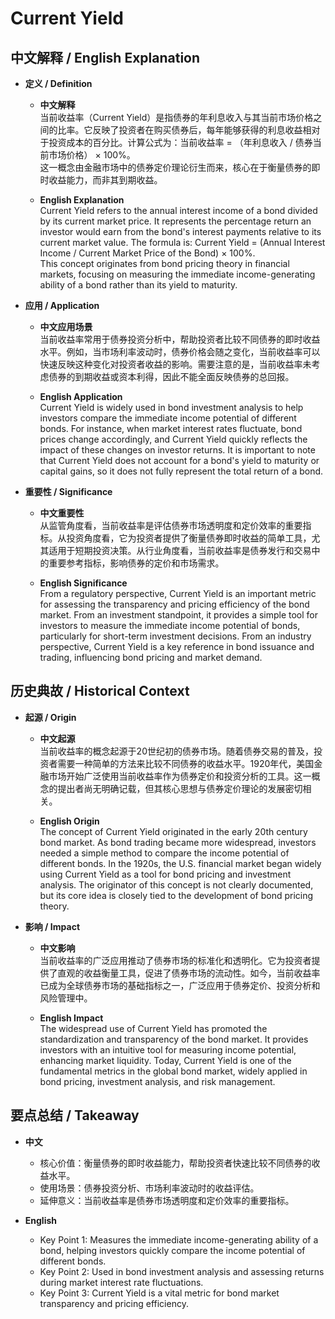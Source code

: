 # Current Yield

## 中文解释 / English Explanation

* **定义 / Definition**  
  - **中文解释**  
    当前收益率（Current Yield）是指债券的年利息收入与其当前市场价格之间的比率。它反映了投资者在购买债券后，每年能够获得的利息收益相对于投资成本的百分比。计算公式为：当前收益率 = （年利息收入 / 债券当前市场价格） × 100%。  
    这一概念由金融市场中的债券定价理论衍生而来，核心在于衡量债券的即时收益能力，而非其到期收益。

  - **English Explanation**  
    Current Yield refers to the annual interest income of a bond divided by its current market price. It represents the percentage return an investor would earn from the bond's interest payments relative to its current market value. The formula is: Current Yield = (Annual Interest Income / Current Market Price of the Bond) × 100%.  
    This concept originates from bond pricing theory in financial markets, focusing on measuring the immediate income-generating ability of a bond rather than its yield to maturity.

* **应用 / Application**  
  - **中文应用场景**  
    当前收益率常用于债券投资分析中，帮助投资者比较不同债券的即时收益水平。例如，当市场利率波动时，债券价格会随之变化，当前收益率可以快速反映这种变化对投资者收益的影响。需要注意的是，当前收益率未考虑债券的到期收益或资本利得，因此不能全面反映债券的总回报。

  - **English Application**  
    Current Yield is widely used in bond investment analysis to help investors compare the immediate income potential of different bonds. For instance, when market interest rates fluctuate, bond prices change accordingly, and Current Yield quickly reflects the impact of these changes on investor returns. It is important to note that Current Yield does not account for a bond's yield to maturity or capital gains, so it does not fully represent the total return of a bond.

* **重要性 / Significance**  
  - **中文重要性**  
    从监管角度看，当前收益率是评估债券市场透明度和定价效率的重要指标。从投资角度看，它为投资者提供了衡量债券即时收益的简单工具，尤其适用于短期投资决策。从行业角度看，当前收益率是债券发行和交易中的重要参考指标，影响债券的定价和市场需求。

  - **English Significance**  
    From a regulatory perspective, Current Yield is an important metric for assessing the transparency and pricing efficiency of the bond market. From an investment standpoint, it provides a simple tool for investors to measure the immediate income potential of bonds, particularly for short-term investment decisions. From an industry perspective, Current Yield is a key reference in bond issuance and trading, influencing bond pricing and market demand.

## 历史典故 / Historical Context

* **起源 / Origin**  
  - **中文起源**  
    当前收益率的概念起源于20世纪初的债券市场。随着债券交易的普及，投资者需要一种简单的方法来比较不同债券的收益水平。1920年代，美国金融市场开始广泛使用当前收益率作为债券定价和投资分析的工具。这一概念的提出者尚无明确记载，但其核心思想与债券定价理论的发展密切相关。

  - **English Origin**  
    The concept of Current Yield originated in the early 20th century bond market. As bond trading became more widespread, investors needed a simple method to compare the income potential of different bonds. In the 1920s, the U.S. financial market began widely using Current Yield as a tool for bond pricing and investment analysis. The originator of this concept is not clearly documented, but its core idea is closely tied to the development of bond pricing theory.

* **影响 / Impact**  
  - **中文影响**  
    当前收益率的广泛应用推动了债券市场的标准化和透明化。它为投资者提供了直观的收益衡量工具，促进了债券市场的流动性。如今，当前收益率已成为全球债券市场的基础指标之一，广泛应用于债券定价、投资分析和风险管理中。

  - **English Impact**  
    The widespread use of Current Yield has promoted the standardization and transparency of the bond market. It provides investors with an intuitive tool for measuring income potential, enhancing market liquidity. Today, Current Yield is one of the fundamental metrics in the global bond market, widely applied in bond pricing, investment analysis, and risk management.

## 要点总结 / Takeaway

* **中文**  
  - 核心价值：衡量债券的即时收益能力，帮助投资者快速比较不同债券的收益水平。  
  - 使用场景：债券投资分析、市场利率波动时的收益评估。  
  - 延伸意义：当前收益率是债券市场透明度和定价效率的重要指标。

* **English**  
  - Key Point 1: Measures the immediate income-generating ability of a bond, helping investors quickly compare the income potential of different bonds.  
  - Key Point 2: Used in bond investment analysis and assessing returns during market interest rate fluctuations.  
  - Key Point 3: Current Yield is a vital metric for bond market transparency and pricing efficiency.